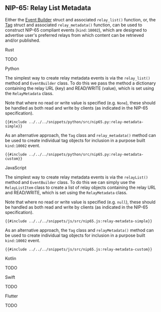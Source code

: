 ## NIP-65: Relay List Metadata

Either the [Event Builder](https://docs.rs/nostr/latest/nostr/event/builder/struct.EventBuilder.html) struct and associated `relay_list()` function, or, the [Tag](https://docs.rs/nostr/latest/nostr/event/tag/struct.Tag.html) struct and associated `relay_metadata()` function, can be used to construct NIP-65 compliant events (`kind:10002`), which are designed to advertise user's preferred relays from which content can be retrieved and/or published.

<custom-tabs category="lang">

<div slot="title">Rust</div>
<section>

TODO

</section>

<div slot="title">Python</div>
<section>

The simplest way to create relay metadata events is via the `relay_list()` method and `EventBuilder` class. 
To do this we pass the method a dictionary containing the relay URL (key) and READ/WRITE (value), which is set using the `RelayMetadata` class.

Note that where no read or write value is specified (e.g. `None`), these should be handled as both read and write by clients (as indicated in the NIP-65 specification).

```python,ignore
{{#include ../../../snippets/python/src/nip65.py:relay-metadata-simple}}
```

As an alternative approach, the `Tag` class and `relay_metadata()` method can be used to create individual tag objects for inclusion in a purpose built `kind:10002` event. 

```python,ignore
{{#include ../../../snippets/python/src/nip65.py:relay-metadata-custom}}
```

</section>

<div slot="title">JavaScript</div>
<section>

The simplest way to create relay metadata events is via the `relayList()` method and `EventBuilder` class. To do this we can simply use the `RelayListItem` class to create a list of relay objects containing the relay URL and READ/WRITE, which is set using the `RelayMetadata` class.

Note that where no read or write value is specified (e.g. `null`), these should be handled as both read and write by clients (as indicated in the NIP-65 specification).

```javascript,ignore
{{#include ../../../snippets/js/src/nip65.js:relay-metadata-simple}}
```

As an alternative approach, the `Tag` class and `relayMetadata()` method can be used to create individual tag objects for inclusion in a purpose built `kind:10002` event. 

```javascript,ignore
{{#include ../../../snippets/js/src/nip65.js:relay-metadata-custom}}
```

</section>

<div slot="title">Kotlin</div>
<section>

TODO

</section>

<div slot="title">Swift</div>
<section>

TODO

</section>

<div slot="title">Flutter</div>
<section>

TODO

</section>
</custom-tabs>
